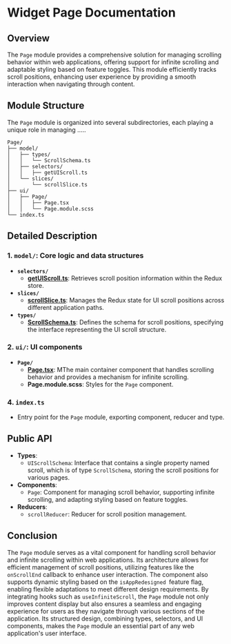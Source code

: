 # Widget Page  Documentation

## Overview

The `Page` module provides a comprehensive solution for managing scrolling behavior within web applications, offering support for infinite scrolling and adaptable styling based on feature toggles. This module efficiently tracks scroll positions, enhancing user experience by providing a smooth interaction when navigating through content.

## Module Structure

The `Page` module is organized into several subdirectories, each playing a unique role in managing .....

```text
Page/
├── model/
│   ├── types/
│   │   └── ScrollSchema.ts
│   ├── selectors/
│   │   ├── getUIScroll.ts
│   └── slices/
│       └── scrollSlice.ts
├── ui/
│   ├── Page/
│   │   ├── Page.tsx
│   │   └── Page.module.scss
└── index.ts
```
## Detailed Description

### 1. `model/`: Core logic and data structures

- **`selectors/`**
  - [**getUIScroll.ts**](./model/selectors/README.md):  Retrieves scroll position information within the Redux store.
- **`slices/`**
    - [**scrollSlice.ts**](model/slices/README.md): Manages the Redux state for UI scroll positions across different application paths.
- **`types/`**
    - [**ScrollSchema.ts**](./model/types/README.md): Defines the schema for scroll positions, specifying the interface representing the UI scroll structure.

### 2. `ui/`: UI components

- **`Page/`**
    - [**Page.tsx**](./ui/Page/README.md): MThe main container component that handles scrolling behavior and provides a mechanism for infinite scrolling.
    - **Page.module.scss**: Styles for the `Page` component.
### 4. `index.ts`
- Entry point for the `Page` module, exporting component, reducer and type.

## Public API

- **Types**:
    - `UIScrollSchema`: Interface that contains a single property named scroll, which is of type `ScrollSchema`, storing the scroll positions for various pages.
- **Components**:
    - `Page`: Component for managing scroll behavior, supporting infinite scrolling, and adapting styling based on feature toggles.
- **Reducers**:
  - `scrollReducer`: Reducer for scroll position management.

## Conclusion
The `Page` module serves as a vital component for handling scroll behavior and infinite scrolling within web applications. 
Its architecture allows for efficient management of scroll positions, utilizing features like the `onScrollEnd` callback to enhance user interaction. 
The component also supports dynamic styling based on the `isAppRedesigned `feature flag, enabling flexible adaptations to meet different design requirements. 
By integrating hooks such as `useInfiniteScroll`, the `Page` module not only improves content display but also ensures a seamless and engaging experience for users as they navigate through various sections of the application. 
Its structured design, combining types, selectors, and UI components, makes the `Page` module an essential part of any web application's user interface.
